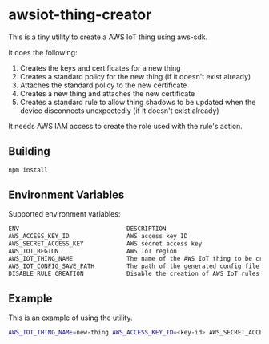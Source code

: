 # awsiot-thing-creator

This is a tiny utility to create a AWS IoT thing using aws-sdk.

It does the following:

1. Creates the keys and certificates for a new thing
2. Creates a standard policy for the new thing (if it doesn't exist already)
3. Attaches the standard policy to the new certificate
4. Creates a new thing and attaches the new certificate
5. Creates a standard rule to allow thing shadows to be updated when the device disconnects unexpectedly  (if it doesn't exist already)

It needs AWS IAM access to create the role used with the rule's action.

## Building

```sh
npm install
```

## Environment Variables

Supported environment variables:

```sh
ENV                              DESCRIPTION
AWS_ACCESS_KEY_ID                AWS access key ID
AWS_SECRET_ACCESS_KEY            AWS secret access key
AWS_IOT_REGION                   AWS IoT region
AWS_IOT_THING_NAME               The name of the AWS IoT thing to be created
AWS_IOT_CONFIG_SAVE_PATH         The path of the generated config file       
DISABLE_RULE_CREATION            Disable the creation of AWS IoT rules (true|false)
```

## Example

This is an example of using the utility.

```sh
AWS_IOT_THING_NAME=new-thing AWS_ACCESS_KEY_ID=<key-id> AWS_SECRET_ACCESS_KEY=<access-key> AWS_IOT_REGION=<region> npm start
```
